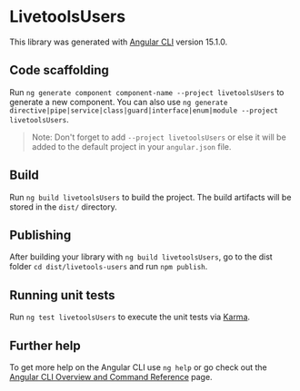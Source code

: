 # LivetoolsUsers

This library was generated with [Angular CLI](https://github.com/angular/angular-cli) version 15.1.0.

## Code scaffolding

Run `ng generate component component-name --project livetoolsUsers` to generate a new component. You can also use `ng generate directive|pipe|service|class|guard|interface|enum|module --project livetoolsUsers`.
> Note: Don't forget to add `--project livetoolsUsers` or else it will be added to the default project in your `angular.json` file. 

## Build

Run `ng build livetoolsUsers` to build the project. The build artifacts will be stored in the `dist/` directory.

## Publishing

After building your library with `ng build livetoolsUsers`, go to the dist folder `cd dist/livetools-users` and run `npm publish`.

## Running unit tests

Run `ng test livetoolsUsers` to execute the unit tests via [Karma](https://karma-runner.github.io).

## Further help

To get more help on the Angular CLI use `ng help` or go check out the [Angular CLI Overview and Command Reference](https://angular.io/cli) page.
